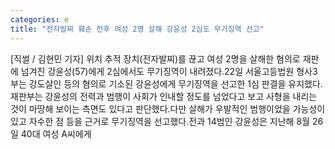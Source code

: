 ```yaml
---
categories: e
title: "전자발찌 훼손 전후 여성 2명 살해 강윤성 2심도 무기징역 선고"
---
```

[직썰 / 김현민 기자] 위치 추적 장치(전자발찌)를 끊고 여성 2명을 살해한 혐의로 재판에 넘겨진 강윤성(57)에게 2심에서도 무기징역이 내려졌다.22일 서울고등법원 형사3부는 강도살인 등의 혐의로 기소된 강윤성에게 무기징역을 선고한 1심 판결을 유지했다.재판부는 강윤성의 전력과 범행이 사회가 인내할 정도를 넘었다고 보고 사형을 내리는 것이 마땅해 보이는 측면도 있다고 판단했다.다만 살해가 우발적인 범행이었을 가능성이 있고 자수한 점 등을 근거로 무기징역을 선고했다.전과 14범인 강윤성은 지난해 8월 26일 40대 여성 A씨에게